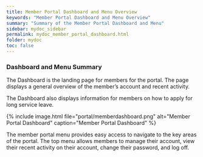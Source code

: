 ```yaml
---
title: Member Portal Dashboard and Menu Overview
keywords: "Member Portal Dashboard and Menu Overview"
summary: "Summary of the Member Portal Dashboard and Menu"
sidebar: mydoc_sidebar
permalink: mydoc_member_portal_dashboard.html
folder: mydoc
toc: false
---
```


### Dashboard and Menu Summary

The Dashboard is the landing page for members for the portal. The page displays a general overview of the member’s account and recent activity.

The Dashboard also displays information for members on how to apply for long service leave.

{% include image.html file="portal/memberdashboard.png" alt="Member Portal Dashboard" caption="Member Portal Dashboard" %}

The member portal menu provides easy access to navigate to the key areas of the portal. The top menu allows members to manage their account, view their recent activity on their account, change their password, and log off.
